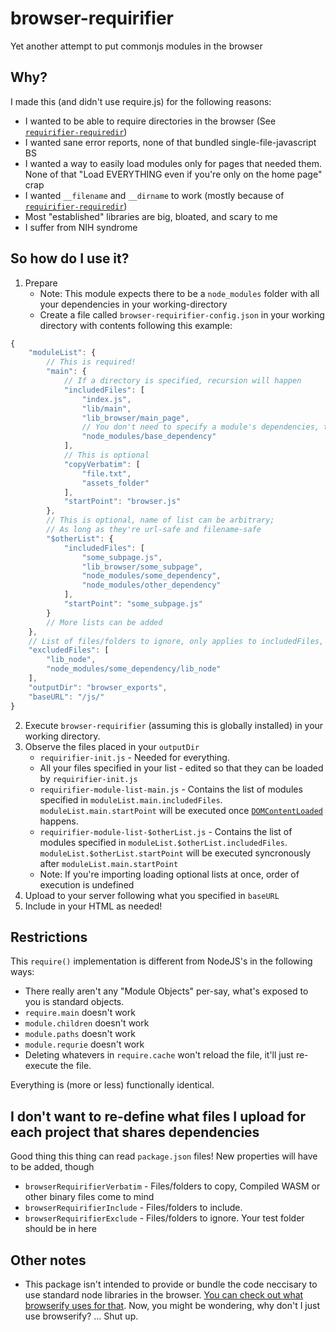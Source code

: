# browser-requirifier

Yet another attempt to put commonjs modules in the browser

## Why?

I made this (and didn't use require.js) for the following reasons:

* I wanted to be able to require directories in the browser (See [`requirifier-requiredir`](https://github.com/ARitz-Cracker/requirifier-requiredir))
* I wanted sane error reports, none of that bundled single-file-javascript BS
* I wanted a way to easily load modules only for pages that needed them. None of that "Load EVERYTHING even if you're only on the home page" crap
* I wanted `__filename` and `__dirname` to work (mostly because of [`requirifier-requiredir`](https://github.com/ARitz-Cracker/requirifier-requiredir))
* Most "established" libraries are big, bloated, and scary to me
* I suffer from NIH syndrome

## So how do I use it?

1. Prepare
    * Note: This module expects there to be a `node_modules` folder with all your dependencies in your working-directory
    * Create a file called `browser-requirifier-config.json` in your working directory with contents following this example:
```js
{
	"moduleList": {
		// This is required!
		"main": {
			// If a directory is specified, recursion will happen
			"includedFiles": [
				"index.js",
				"lib/main",
				"lib_browser/main_page",
				// You don't need to specify a module's dependencies, that'll happen automatically. But you have to specify YOUR dependencies
				"node_modules/base_dependency"
			],
			// This is optional
			"copyVerbatim": [
				"file.txt",
				"assets_folder"
			],
			"startPoint": "browser.js"
		},
		// This is optional, name of list can be arbitrary;
		// As long as they're url-safe and filename-safe
		"$otherList": {
			"includedFiles": [
				"some_subpage.js",
				"lib_browser/some_subpage",
				"node_modules/some_dependency",
				"node_modules/other_dependency"
			],
			"startPoint": "some_subpage.js"
		}
		// More lists can be added
	},
	// List of files/folders to ignore, only applies to includedFiles, not copyVerbatim
	"excludedFiles": [
		"lib_node",
		"node_modules/some_dependency/lib_node"
	],
	"outputDir": "browser_exports",
	"baseURL": "/js/"
}
```
2. Execute `browser-requirifier` (assuming this is globally installed) in your working directory.
3. Observe the files placed in your `outputDir`
    * `requirifier-init.js` - Needed for everything.
	* All your files specified in your list - edited so that they can be loaded by `requirifier-init.js`
	* `requirifier-module-list-main.js` - Contains the list of modules specified in `moduleList.main.includedFiles`. `moduleList.main.startPoint` will be executed once [`DOMContentLoaded`](https://developer.mozilla.org/en-US/docs/Web/API/Window/DOMContentLoaded_event) happens.
	* `requirifier-module-list-$otherList.js` - Contains the list of modules specified in `moduleList.$otherList.includedFiles`. `moduleList.$otherList.startPoint` will be executed syncronously after `moduleList.main.startPoint`
	* Note: If you're importing loading optional lists at once, order of execution is undefined
4. Upload to your server following what you specified in `baseURL`
5. Include in your HTML as needed! 

## Restrictions

This `require()` implementation is different from NodeJS's in the following ways:
* There really aren't any "Module Objects" per-say, what's exposed to you is standard objects.
* `require.main` doesn't work
* `module.children` doesn't work
* `module.paths` doesn't work
* `module.requrie` doesn't work
* Deleting whatevers in `require.cache` won't reload the file, it'll just re-execute the file.

Everything is (more or less) functionally identical.

## I don't want to re-define what files I upload for each project that shares dependencies

Good thing this thing can read `package.json` files! New properties will have to be added, though
* `browserRequirifierVerbatim` - Files/folders to copy, Compiled WASM or other binary files come to mind
* `browserRequirifierInclude` - Files/folders to include.
* `browserRequirifierExclude` - Files/folders to ignore. Your test folder should be in here

## Other notes

* This package isn't intended to provide or bundle the code neccisary to use standard node libraries in the browser. [You can check out what browserify uses for that](https://github.com/browserify/browserify#compatibility). Now, you might be wondering, why don't I just use browserify? ... Shut up.
